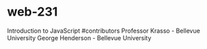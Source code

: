 # web-231
Introduction to JavaScript
#contributors
Professor Krasso - Bellevue University
George Henderson - Bellevue University
